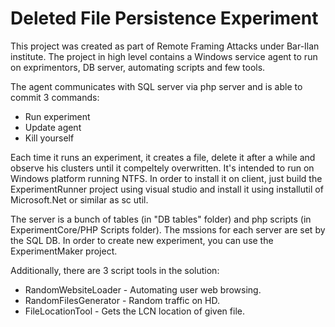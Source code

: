 # Deleted File Persistence Experiment
This project was created as part of Remote Framing Attacks under Bar-Ilan institute.
The project in high level contains a Windows service agent to run on exprimentors, DB server, automating scripts and few tools. 

The agent communicates with SQL server via php server and is able to commit 3 commands: 
* Run experiment
* Update agent
* Kill yourself

Each time it runs an experiment, it creates a file, delete it after a while and observe his clusters until it compeltely overwritten. It's intended to run on Windows platform running NTFS.
In order to install it on client, just build the ExperimentRunner project using visual studio and install it using installutil of Microsoft.Net or similar as sc util.

The server is a bunch of tables (in "DB tables" folder) and php scripts (in ExperimentCore/PHP Scripts folder).
The mssions for each server are set by the SQL DB. In order to create new experiment, you can use the ExperimentMaker project.

Additionally, there are 3 script tools in the solution:
* RandomWebsiteLoader - Automating user web browsing.
* RandomFilesGenerator - Random traffic on HD.
* FileLocationTool	- Gets the LCN location of given file.


